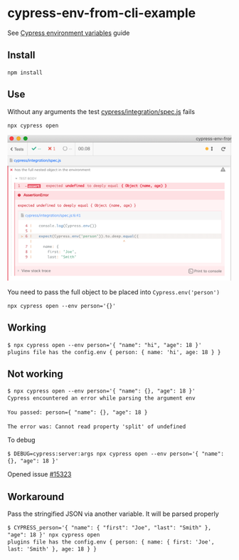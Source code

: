 # cypress-env-from-cli-example

See [Cypress environment variables](https://on.cypress.io/environment-variables) guide

## Install

```
npm install
```

## Use

Without any arguments the test [cypress/integration/spec.js](./cypress/integration/spec.js) fails

```
npx cypress open
```

![Test fails without expected object](./images/fails.png)

You need to pass the full object to be placed into `Cypress.env('person')`

```
npx cypress open --env person='{}'
```

## Working

```
$ npx cypress open --env person='{ "name": "hi", "age": 18 }'
plugins file has the config.env { person: { name: 'hi', age: 18 } }
```

## Not working

```
$ npx cypress open --env person='{ "name": {}, "age": 18 }'
Cypress encountered an error while parsing the argument env

You passed: person={ "name": {}, "age": 18 }

The error was: Cannot read property 'split' of undefined
```

To debug

```
$ DEBUG=cypress:server:args npx cypress open --env person='{ "name": {}, "age": 18 }'
```

Opened issue [#15323](https://github.com/cypress-io/cypress/issues/15323)

## Workaround

Pass the stringified JSON via another variable. It will be parsed properly

```
$ CYPRESS_person='{ "name": { "first": "Joe", "last": "Smith" }, "age": 18 }' npx cypress open
plugins file has the config.env { person: { name: { first: 'Joe', last: 'Smith' }, age: 18 } }
```

